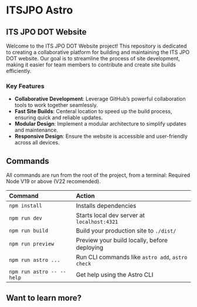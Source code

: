 # ITSJPO Astro

## ITS JPO DOT Website

Welcome to the ITS JPO DOT Website project! This repository is dedicated to creating a collaborative platform for building and maintaining the ITS JPO DOT website. Our goal is to streamline the process of site development, making it easier for team members to contribute and create site builds efficiently.

### Key Features

- **Collaborative Development**: Leverage GitHub’s powerful collaboration tools to work together seamlessly.
- **Fast Site Builds**: Centeral location to speed up the build process, ensuring quick and reliable updates.
- **Modular Design**: Implement a modular architecture to simplify updates and maintenance.
- **Responsive Design**: Ensure the website is accessible and user-friendly across all devices.

## Commands

All commands are run from the root of the project, from a terminal:
Required Node V19 or above (V22 recomended).

| Command                   | Action                                           |
| :------------------------ | :----------------------------------------------- |
| `npm install`             | Installs dependencies                            |
| `npm run dev`             | Starts local dev server at `localhost:4321`      |
| `npm run build`           | Build your production site to `./dist/`          |
| `npm run preview`         | Preview your build locally, before deploying     |
| `npm run astro ...`       | Run CLI commands like `astro add`, `astro check` |
| `npm run astro -- --help` | Get help using the Astro CLI                     |

## Want to learn more?


